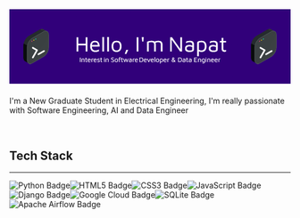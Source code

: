 
![Header](./github-header-image.png)
---------------------

<p>I'm a New Graduate Student in Electrical Engineering, I'm really passionate with Software Engineering, AI and Data Engineer</p>
<br>

## Tech Stack
--------------------
![Python Badge](https://img.shields.io/badge/Python-3776AB?logo=python&logoColor=fff&style=for-the-badge)![HTML5 Badge](https://img.shields.io/badge/HTML5-E34F26?logo=html5&logoColor=fff&style=for-the-badge)![CSS3 Badge](https://img.shields.io/badge/CSS3-1572B6?logo=css3&logoColor=fff&style=for-the-badge)![JavaScript Badge](https://img.shields.io/badge/JavaScript-F7DF1E?logo=javascript&logoColor=000&style=for-the-badge)![Django Badge](https://img.shields.io/badge/Django-092E20?logo=django&logoColor=fff&style=for-the-badge)![Google Cloud Badge](https://img.shields.io/badge/Google%20Cloud-4285F4?logo=googlecloud&logoColor=fff&style=for-the-badge)![SQLite Badge](https://img.shields.io/badge/SQLite-003B57?logo=sqlite&logoColor=fff&style=for-the-badge)![Apache Airflow Badge](https://img.shields.io/badge/Apache%20Airflow-017CEE?logo=apacheairflow&logoColor=fff&style=for-the-badge)













<!-- **firstnapat/firstnapat** is a ✨ _special_ ✨ repository because its `README.md` (this file) appears on your GitHub profile.
 -->
 
 

<!-- 
- 🔭 I’m currently working on ...
- 🌱 I’m currently learning ...
- 👯 I’m looking to collaborate on ...
- 🤔 I’m looking for help with ...
- 💬 Ask me about ...
- 📫 How to reach me: ...
- 😄 Pronouns: ...
- ⚡ Fun fact: ...

 -->
